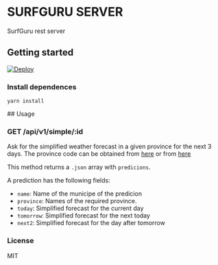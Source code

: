 # SURFGURU SERVER

SurfGuru rest server


## Getting started

[![Deploy](https://www.herokucdn.com/deploy/button.svg)](https://heroku.com/deploy)


### Install dependences

    yarn install

## Usage


### GET /api/v1/simple/:id

Ask for the simplified weather forecast in a given province for the next 3 days. The province code can be obtained from [here](http://www.ine.es/jaxi/menu.do?type=pcaxis&path=/t20/e245/codmun&file=inebase)
or from [here](https://iagolast.github.io/pselect/)

This method returns a `.json` array with `predicions`.

A prediction has the following fields:

- `name`: Name of the municipe of the predicion
- `province`: Names of the required province.
- `today`: Simplified forecast for the current day
- `tomorrow`: Simplified forecast for the next today
- `next2`: Simplified forecast for the day after tomorrow

### License

MIT